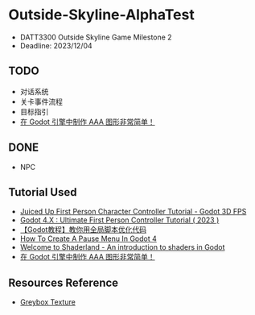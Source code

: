 # Outside-Skyline-AlphaTest
- DATT3300 Outside Skyline Game Milestone 2
- Deadline: 2023/12/04

## TODO
- 对话系统
- 关卡事件流程
- 目标指引
- [在 Godot 引擎中制作 AAA 图形非常简单！](https://www.bilibili.com/video/BV1Pw411P7x1/?share_source=copy_web&vd_source=92a265b25fedcfe73041d8730946e68d)
  
## DONE 
- NPC


## Tutorial Used
- [Juiced Up First Person Character Controller Tutorial - Godot 3D FPS](https://youtu.be/A3HLeyaBCq4?si=3KP-erZ-9pWVv2yH)
- [Godot 4.X : Ultimate First Person Controller Tutorial ( 2023 )](https://youtu.be/xIKErMgJ1Yk?si=siLUjf5kRFujED6f)
- [【Godot教程】教你用全局脚本优化代码](https://www.bilibili.com/video/BV11s4y1t7k6/?share_source=copy_web&vd_source=92a265b25fedcfe73041d8730946e68d)
- [How To Create A Pause Menu In Godot 4](https://youtu.be/3KFs04JH-uw?si=J0y_S-PHm57Cunm_)
- [Welcome to Shaderland - An introduction to shaders in Godot](https://youtu.be/nyFzPaWAzeQ?si=z1szWa5EQ0SfSTvt)
- [在 Godot 引擎中制作 AAA 图形非常简单！](https://www.bilibili.com/video/BV1Pw411P7x1/?share_source=copy_web&vd_source=92a265b25fedcfe73041d8730946e68d)

## Resources Reference
- [Greybox Texture](https://github.com/lukky-nl/FPS-controller-assets)
